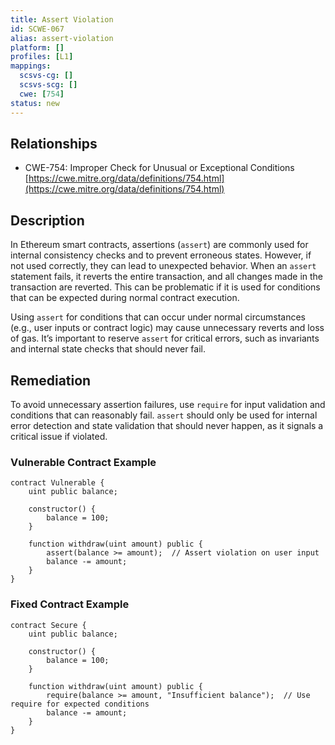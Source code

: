 ```yaml
---
title: Assert Violation
id: SCWE-067
alias: assert-violation
platform: []
profiles: [L1]
mappings:
  scsvs-cg: []
  scsvs-scg: []
  cwe: [754]
status: new
---
```


## Relationships  
- CWE-754: Improper Check for Unusual or Exceptional Conditions  
  [https://cwe.mitre.org/data/definitions/754.html](https://cwe.mitre.org/data/definitions/754.html)  

## Description
In Ethereum smart contracts, assertions (`assert`) are commonly used for internal consistency checks and to prevent erroneous states. However, if not used correctly, they can lead to unexpected behavior. When an `assert` statement fails, it reverts the entire transaction, and all changes made in the transaction are reverted. This can be problematic if it is used for conditions that can be expected during normal contract execution.

Using `assert` for conditions that can occur under normal circumstances (e.g., user inputs or contract logic) may cause unnecessary reverts and loss of gas. It’s important to reserve `assert` for critical errors, such as invariants and internal state checks that should never fail.

## Remediation
To avoid unnecessary assertion failures, use `require` for input validation and conditions that can reasonably fail. `assert` should only be used for internal error detection and state validation that should never happen, as it signals a critical issue if violated.

### Vulnerable Contract Example
```solidity
contract Vulnerable {
    uint public balance;

    constructor() {
        balance = 100;
    }

    function withdraw(uint amount) public {
        assert(balance >= amount);  // Assert violation on user input
        balance -= amount;
    }
}
```

### Fixed Contract Example
```solidity
contract Secure {
    uint public balance;

    constructor() {
        balance = 100;
    }

    function withdraw(uint amount) public {
        require(balance >= amount, "Insufficient balance");  // Use require for expected conditions
        balance -= amount;
    }
}
```